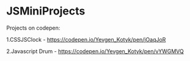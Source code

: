 # JSMiniProjects

Projects on codepen:

1.CSSJSClock - https://codepen.io/Yevgen_Kotyk/pen/jOaqJoR

2.Javascript Drum - https://codepen.io/Yevgen_Kotyk/pen/vYWGMVQ


